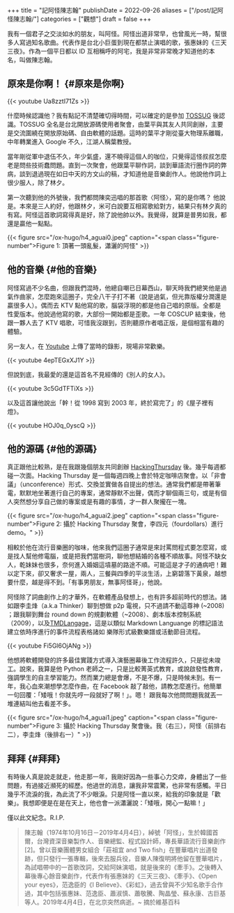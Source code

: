 +++
title = "記阿怪陳志翰"
publishDate = 2022-09-26
aliases = ["/post/記阿怪陳志翰/"]
categories = ["觀想"]
draft = false
+++

我有一個君子之交淡如水的朋友，叫阿怪。阿怪出道非常早，也曾風光一時，幫很多人寫過知名歌曲。代表作是台北小巨蛋到現在都禁止演唱的歌，張惠妹的《三天三夜》。作為一個平日都以 ID 互相稱呼的阿宅，我是非常非常晚才知道他的本名，叫做陳志翰。


## 原來是你啊！ {#原來是你啊}

{{< youtube Ua8zztI71Zs >}}

什麼時候認識他？我有點記不清楚確切得時間，可以確定的是參加 [TOSSUG](https://tossug.net/) 後認識。TOSSUG 全名是台北開放源碼使用者聚會，由葉平與其友人共同創辦，主要是交流圍繞在開放原始碼、自由軟體的話題。這時的葉平才剛從臺大物理系離職，中年轉業進入 Google 不久，江湖人稱葉教授。

當年剛從軍中退伍不久，年少氣盛，還不曉得這個人的咖位，只覺得這怪叔叔怎麼老是問些技術蠢問題。直到一次聚會，他跟葉平聊作詞，談到華語流行圈作詞的弊病，談到退過現在如日中天的方文山的稿，才知道他是音樂創作人。他說他作詞上很少服人，除了林夕。

第一次聽到他的外號後，我們都問陳奕迅唱的那首歌〈阿怪〉，寫的是你嗎？ 他說是。本來是三人約好，他跟林夕，米可白說要互相寫歌給對方，結果只有林夕真的有寫。阿怪這首歌詞寫得真是好，除了說他帥以外。我覺得，就算是普男如我，都還是贏他一點點。

{{< figure src="/ox-hugo/h4_aguai0.jpeg" caption="<span class=\"figure-number\">Figure 1: </span>頂著一頭亂髮，瀟灑的阿怪" >}}


## 他的音樂 {#他的音樂}

阿怪寫過不少名曲，但跟我們混時，他總自嘲已日幕西山，聊天時我們總笑他是過氣作曲家，怎麼跑來這圈子，完全八干子打不著（說是過氣，但光靠版權分潤還是贏很多人）。偶而去 KTV 點他寫的歌，腦袋浮現的都是他自己唱的原版。全都是性愛版本。他說過他寫的歌，大部份一開始都是歪歌。一年 COSCUP 結束後，他跟一夥人去了 KTV 唱歌，可惜我沒跟到，否則聽原作者唱正版，是個相當有趣的體驗。

另一友人，在 [Youtube](https://www.youtube.com/watch?v=4epTEGxXJ1Y&list=PLGNAqJdQPrAtOCLRd8BCEy6VmymL9mgZ4&index=5) 上傳了當時的錄影，現場非常歡樂。

{{< youtube 4epTEGxXJ1Y >}}

但說到底，我最愛的還是這首名不見經傳的《別人的女人》。

{{< youtube 3c5GdTFTiXs >}}

以及這首讓他說出「幹！從 1998 寫到 2003 年，終於寫完了」的《屋子裡有燈》。

{{< youtube HOJ0q_0yscQ >}}


## 他的源碼 {#他的源碼}

真正跟他比較熟，是在我跟幾個朋友共同創辦 [HackingThursday](http://hackingthursday.wikidot.com/) 後。幾乎每週都碰一次面。Hacking Thursday 是一個每週四晚上會於特定咖啡店聚會。以「非會議」（unconference）形式、交換並實做各自提出的想法。通常我們都是帶著筆電，默默地坐著進行自己的專案，通常靜默不出聲，偶而才聊個兩三句，或是有個人突然想分享自己做的專案或是有趣的事情，才一群人聚攏在一塊。

{{< figure src="/ox-hugo/h4_aguai2.jpeg" caption="<span class=\"figure-number\">Figure 2: </span>攝於 Hacking Thursday 聚會，李四元（fourdollars）進行 demo。" >}}

相較於他在流行音樂圈的咖味，他來我們這圈子通常是來討罵問程式要怎麼寫，或是找人幫他修電腦，或是把我們當樹洞，聊他想結婚的各種不順故事。阿怪不缺女人，乾妹妹也很多，奈何進入婚姻這墳墓的路途不順。可能這是才子的通病吧！難以定下來，卻又奢求一屋，兩人，三餐與四季的平淡生活，上窮碧落下黃泉，越想要什麼，越是得不到。「有事男朋友，無事阿怪哥」，他說。

阿怪除了詞曲創作上的才華外，在軟體產品發想上，也有許多超前時代的想法。諸如跟李圭烽（a.k.a Thinker）聊到想做 p2p 電視，只不過請不動這尊神 (~2008)
；跟我聊到舞台 round down 的規劃軟體（~2008）、劇本版本控制系統（2009），以及[TMDLangage](https://github.com/aguai/TMDLang)，這是以類似 Markdown Languange 的標記語法建立依時序進行的事件流程表格諸如 樂隊形式級數樂譜或活動節目流程。

{{< youtube Fi5Gl6OjANg >}}

他想將軟體開發的許多最佳實踐方式導入演藝圈幕後工作流程許久，只是從未竣工。說來，我算是他 Python 老師之一，只是比較菁英式教育，或說啟發性教育，強調學生的自主學習能力。然而業力總是會爆，不是不爆，只是時候未到。有一年，我心血來潮想學怎麼作曲，在 Facebook 敲了敲他，請教怎麼進行。他簡單一句回覆：「矮哦！你就先哼一段就好了啊！」。嗯！ 跟我每次他問問題我就丟一堆連結叫他去看差不多。

{{< figure src="/ox-hugo/h4_aguai1.jpeg" caption="<span class=\"figure-number\">Figure 3: </span>攝於 Hacking Thursday 聚會後。我（右三），阿怪（前排右二），李圭烽（後排右一）" >}}


## 拜拜 {#拜拜}

有時後人真是說走就走，他走那一年，我剛好因為一些事心力交瘁，身體出了一些問題，有過接近瀕死的經歷。他過世的消息，讓我非常震驚，也非常有感觸。平日幾乎不流淚的我，為此流了不少眼淚。只是阿怪一直以來，給我的印象就是「歡樂」。我想即便是在是在天上，他也會一派瀟灑說：「矮哦，開心一點嘛！」

僅以此文紀念。R.I.P.

> 陳志翰（1974年10月16日－2019年4月4日），綽號「阿怪」，生於韓國首爾，台灣資深音樂製作人、音樂總監、程式設計師，專長華語流行音樂創作[2]。曾以音樂團體男女組合「莊祖宜 and Two fish」在豐華唱片出道發跡，但只發行一張專輯，後來去服兵役，音樂人陳復明將他留在豐華唱片，為試唱帶中的一首歌改詞，交給阿妹演唱，就是後來的《牽手》。之後轉入幕後專心餘音樂創作，代表作有張惠妹的《三天三夜》、《牽手》、《Open your eyes》，范逸臣的《I Believe》、《彩虹》，過去曾與不少知名歌手合作過，其中包括張惠妹、范逸臣、蕭淑慎、蕭敬騰、陶晶瑩、蘇永康、古巨基等人。2019年4月4日，在北京突然病逝。~ 摘於維基百科
